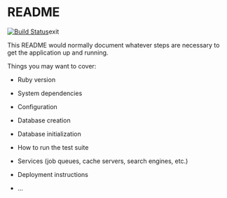 # README

[![Build Status](https://travis-ci.com/KirKozyrev/TaskManager.svg?branch=develop)](https://travis-ci.com/KirKozyrev/TaskManager)exit

This README would normally document whatever steps are necessary to get the
application up and running.

Things you may want to cover:

* Ruby version

* System dependencies

* Configuration

* Database creation

* Database initialization

* How to run the test suite

* Services (job queues, cache servers, search engines, etc.)

* Deployment instructions

* ...
